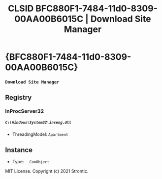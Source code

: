 ﻿---
title: "CLSID BFC880F1-7484-11d0-8309-00AA00B6015C | Download Site Manager"
excerpt: What is COM-Object CLSID BFC880F1-7484-11d0-8309-00AA00B6015C?
---

# {BFC880F1-7484-11d0-8309-00AA00B6015C}

### `Download Site Manager`

## Registry


### InProcServer32

##### `C:\Windows\System32\inseng.dll`
* ThreadingModel: `Apartment`

## Instance

* Type: `__ComObject`

MIT License. Copyright (c) 2021 Strontic.


